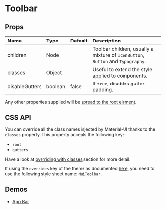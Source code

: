 <!--- This documentation is automatically generated, do not try to edit it. -->

# Toolbar



## Props
| Name | Type | Default | Description |
|:-----|:-----|:--------|:------------|
| children | Node |  | Toolbar children, usually a mixture of `IconButton`, `Button` and `Typography`. |
| classes | Object |  | Useful to extend the style applied to components. |
| disableGutters | boolean | false | If `true`, disables gutter padding. |

Any other properties supplied will be [spread to the root element](/customization/api#spread).

## CSS API

You can override all the class names injected by Material-UI thanks to the `classes` property.
This property accepts the following keys:
- `root`
- `gutters`

Have a look at [overriding with classes](/customization/overrides#overriding-with-classes)
section for more detail.

If using the `overrides` key of the theme as documented
[here](/customization/themes#customizing-all-instances-of-a-component-type),
you need to use the following style sheet name: `MuiToolbar`.

## Demos

- [App Bar](/demos/app-bar)

